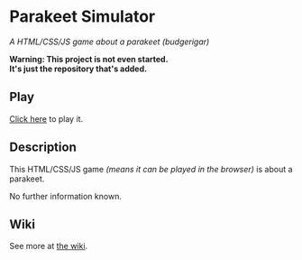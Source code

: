 # Parakeet Simulator
*A HTML/CSS/JS game about a parakeet (budgerigar)*

**Warning: This project is not even started.**  
**It's just the repository that's added.**

## Play
[Click here](https://entityplantt.github.io/parakeet-simulator/) to play it.

## Description
This HTML/CSS/JS game *(means it can be played in the browser)* is about a parakeet.

No further information known.

## Wiki
See more at [the wiki](https://github.com/EntityPlantt/parakeet-simulator/wiki).